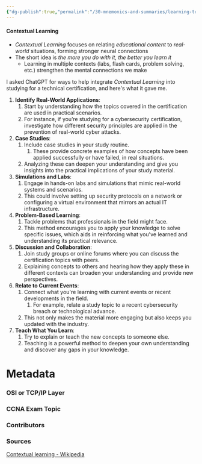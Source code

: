 ```yaml
---
{"dg-publish":true,"permalink":"/30-mnemonics-and-summaries/learning-to-study/contextual-learning/"}
---
```


#### Contextual Learning
- *Contextual Learning* focuses on relating *educational content* to *real-world* situations, forming stronger neural connections
- The short idea is *the more you do with it, the better you learn it*
	- Learning in multiple contexts (labs, flash cards, problem solving, etc.) strengthen the mental connections we make


I asked ChatGPT for ways to help integrate *Contextual Learning* into studying for a technical certification, and here's what it gave me.
1. **Identify Real-World Applications**:
	1. Start by understanding how the topics covered in the certification are used in practical scenarios.
	2. For instance, if you’re studying for a cybersecurity certification, investigate how different security principles are applied in the prevention of real-world cyber attacks.
2. **Case Studies**:
	1. Include case studies in your study routine.
		1. These provide concrete examples of how concepts have been applied successfully or have failed, in real situations.
	2. Analyzing these can deepen your understanding and give you insights into the practical implications of your study material.
3. **Simulations and Labs**:
	1. Engage in hands-on labs and simulations that mimic real-world systems and scenarios.
	2. This could involve setting up security protocols on a network or configuring a virtual environment that mirrors an actual IT infrastructure.
4. **Problem-Based Learning**:
	1. Tackle problems that professionals in the field might face.
	2. This method encourages you to apply your knowledge to solve specific issues, which aids in reinforcing what you've learned and understanding its practical relevance.
5. **Discussion and Collaboration**:
	1. Join study groups or online forums where you can discuss the certification topics with peers.
	2. Explaining concepts to others and hearing how they apply these in different contexts can broaden your understanding and provide new perspectives.
6. **Relate to Current Events**:
	1. Connect what you're learning with current events or recent developments in the field.
		1. For example, relate a study topic to a recent cybersecurity breach or technological advance.
	2. This not only makes the material more engaging but also keeps you updated with the industry.
7. **Teach What You Learn**:
	1. Try to explain or teach the new concepts to someone else.
	2. Teaching is a powerful method to deepen your own understanding and discover any gaps in your knowledge.


# Metadata
### OSI or TCP/IP Layer

### CCNA Exam Topic

### Contributors

### Sources
[Contextual learning - Wikipedia](https://en.wikipedia.org/wiki/Contextual_learning)
